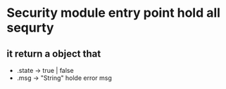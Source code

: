 # Security module entry point hold all sequrty
## it return a object that
- .state -> true | false
- .msg -> "String" holde error msg
